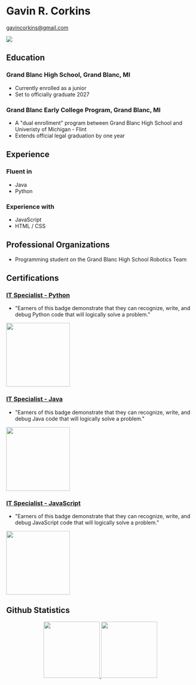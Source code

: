 # Gavin R. Corkins 
gavincorkins@gmail.com

<p align='left'>
   <a href="https://www.linkedin.com/in/gavin-corkins-2a033913/">
   	<img src="https://img.shields.io/badge/linkedin-%230077B5.svg?&style=for-the-badge&logo=linkedin&logoColor=white"/>
   </a>
</p>

## Education
### Grand Blanc High School, Grand Blanc, MI
- Currently enrolled as a junior
- Set to officially graduate 2027
### Grand Blanc Early College Program, Grand Blanc, MI
- A "dual enrollment" program between Grand Blanc High School and Univeristy of Michigan - Flint
- Extends official legal graduation by one year
## Experience
### Fluent in
- Java
- Python
### Experience with
- JavaScript
- HTML / CSS

## Professional Organizations
- Programming student on the Grand Blanc High School Robotics Team
  
## Certifications
### [**IT Specialist - Python**](https://www.credly.com/badges/5804909c-4b0b-47ae-9388-b7b8e25416b0)
- "Earners of this badge demonstrate that they can recognize, write, and debug Python code that will logically solve a problem."
<p align='left'>
   <a href="https://www.credly.com/badges/5804909c-4b0b-47ae-9388-b7b8e25416b0">
   	<img src="https://images.credly.com/size/340x340/images/3c4602d8-832e-4a24-b42d-00359ce746f7/ITS-Badges_Python_1200px.png" width="170" height="170"/>
   </a>
</p>

### [**IT Specialist - Java**](https://www.credly.com/badges/b6a8109c-bc1f-4f86-ac71-6299e6e1ebc3)
- "Earners of this badge demonstrate that they can recognize, write, and debug Java code that will logically solve a problem."
<p align='left'>
   <a href="https://www.credly.com/badges/b6a8109c-bc1f-4f86-ac71-6299e6e1ebc3">
   	<img src="https://images.credly.com/size/340x340/images/2210b6fe-0eda-415a-8aba-6c1400566728/ITS-Badges_Java_1200px.png" width="170" height="170"/>
   </a>
</p>

### [**IT Specialist - JavaScript**](https://www.credly.com/badges/81940dcf-e040-4486-a39c-80f5ebe7776b)
- "Earners of this badge demonstrate that they can recognize, write, and debug JavaScript code that will logically solve a problem."
<p align='left'>
   <a href="https://www.credly.com/badges/b6a8109c-bc1f-4f86-ac71-6299e6e1ebc3">
   	<img src="https://images.credly.com/size/340x340/images/ef99b79e-fd54-4eb5-b2a4-bf17e92a4837/ITS-Badges_JavaScript_1200px.png" width="170" height="170"/>
   </a>
</p>

## Github Statistics

<p align='center'>
   <a href="https://github-readme-stats.vercel.app/api?username=gavinrc&show_icons=true&count_private=true">
   	<img height=150 src="https://github-readme-stats.vercel.app/api?username=gavinrc&show_icons=true&count_private=true"/>
   </a>
   <a href="https://github.com/gavinrc/github-readme-stats">
   	<img height=150 src="https://github-readme-stats.vercel.app/api/top-langs/?username=gavinrc&layout=compact"/>
   </a>
</p>
